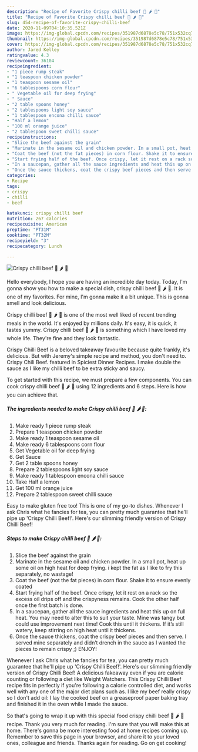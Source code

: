 ```yaml
---
description: "Recipe of Favorite Crispy chilli beef 🥩 🌶 🍯"
title: "Recipe of Favorite Crispy chilli beef 🥩 🌶 🍯"
slug: 454-recipe-of-favorite-crispy-chilli-beef
date: 2020-11-09T04:10:35.521Z
image: https://img-global.cpcdn.com/recipes/351987d6878e5c78/751x532cq70/crispy-chilli-beef-🥩-🌶-🍯-recipe-main-photo.jpg
thumbnail: https://img-global.cpcdn.com/recipes/351987d6878e5c78/751x532cq70/crispy-chilli-beef-🥩-🌶-🍯-recipe-main-photo.jpg
cover: https://img-global.cpcdn.com/recipes/351987d6878e5c78/751x532cq70/crispy-chilli-beef-🥩-🌶-🍯-recipe-main-photo.jpg
author: Jared Kelley
ratingvalue: 4.3
reviewcount: 36104
recipeingredient:
- "1 piece rump steak"
- "1 teaspoon chicken powder"
- "1 teaspoon sesame oil"
- "6 tablespoons corn flour"
- " Vegetable oil for deep frying"
- " Sauce"
- "2 table spoons honey"
- "2 tablespoons light soy sauce"
- "1 tablespoon encona chilli sauce"
- "Half a lemon"
- "100 ml orange juice"
- "2 tablespoon sweet chilli sauce"
recipeinstructions:
- "Slice the beef against the grain"
- "Marinate in the sesame oil and chicken powder. In a small pot, heat up some oil on high heat for deep frying. i kept the fat as I like to fry this separately, no wastage!"
- "Coat the beef (not the fat pieces) in corn flour. Shake it to ensure evenly coated"
- "Start frying half of the beef. Once crispy, let it rest on a rack so the excess oil drips off and the crispyness remains. Cook the other half once the first batch is done."
- "In a saucepan, gather all the sauce ingredients and heat this up on full heat. You may need to alter this to suit your taste. Mine was tangy but could use improvement next time! Cook this until it thickens. If it’s still watery, keep stirring on high heat until it thickens."
- "Once the sauce thickens, coat the crispy beef pieces and then serve. I served mine separately and didn’t drench in the sauce as I wanted the pieces to remain crispy ;) ENJOY!"
categories:
- Recipe
tags:
- crispy
- chilli
- beef

katakunci: crispy chilli beef 
nutrition: 267 calories
recipecuisine: American
preptime: "PT31M"
cooktime: "PT32M"
recipeyield: "3"
recipecategory: Lunch

---
```



![Crispy chilli beef 🥩 🌶 🍯](https://img-global.cpcdn.com/recipes/351987d6878e5c78/751x532cq70/crispy-chilli-beef-🥩-🌶-🍯-recipe-main-photo.jpg)

Hello everybody, I hope you are having an incredible day today. Today, I'm gonna show you how to make a special dish, crispy chilli beef 🥩 🌶 🍯. It is one of my favorites. For mine, I'm gonna make it a bit unique. This is gonna smell and look delicious.

Crispy chilli beef 🥩 🌶 🍯 is one of the most well liked of recent trending meals in the world. It's enjoyed by millions daily. It's easy, it is quick, it tastes yummy. Crispy chilli beef 🥩 🌶 🍯 is something which I have loved my whole life. They're fine and they look fantastic.

Crispy Chilli Beef is a beloved takeaway favourite because quite frankly, it&#39;s delicious. But with Jeremy&#39;s simple recipe and method, you don&#39;t need to. Crispy Chili Beef. featured in Spiciest Dinner Recipes. I make double the sauce as I like my chilli beef to be extra sticky and saucy.


To get started with this recipe, we must prepare a few components. You can cook crispy chilli beef 🥩 🌶 🍯 using 12 ingredients and 6 steps. Here is how you can achieve that.

<!--inarticleads1-->

##### The ingredients needed to make Crispy chilli beef 🥩 🌶 🍯:

1. Make ready 1 piece rump steak
1. Prepare 1 teaspoon chicken powder
1. Make ready 1 teaspoon sesame oil
1. Make ready 6 tablespoons corn flour
1. Get  Vegetable oil for deep frying
1. Get  Sauce
1. Get 2 table spoons honey
1. Prepare 2 tablespoons light soy sauce
1. Make ready 1 tablespoon encona chilli sauce
1. Take Half a lemon
1. Get 100 ml orange juice
1. Prepare 2 tablespoon sweet chilli sauce


Easy to make gluten free too! This is one of my go-to dishes. Whenever I ask Chris what he fancies for tea, you can pretty much guarantee that he&#39;ll pipe up &#39;Crispy Chilli Beef!&#39;. Here&#39;s our slimming friendly version of Crispy Chilli Beef! 

<!--inarticleads2-->

##### Steps to make Crispy chilli beef 🥩 🌶 🍯:

1. Slice the beef against the grain
1. Marinate in the sesame oil and chicken powder. In a small pot, heat up some oil on high heat for deep frying. i kept the fat as I like to fry this separately, no wastage!
1. Coat the beef (not the fat pieces) in corn flour. Shake it to ensure evenly coated
1. Start frying half of the beef. Once crispy, let it rest on a rack so the excess oil drips off and the crispyness remains. Cook the other half once the first batch is done.
1. In a saucepan, gather all the sauce ingredients and heat this up on full heat. You may need to alter this to suit your taste. Mine was tangy but could use improvement next time! Cook this until it thickens. If it’s still watery, keep stirring on high heat until it thickens.
1. Once the sauce thickens, coat the crispy beef pieces and then serve. I served mine separately and didn’t drench in the sauce as I wanted the pieces to remain crispy ;) ENJOY!


Whenever I ask Chris what he fancies for tea, you can pretty much guarantee that he&#39;ll pipe up &#39;Crispy Chilli Beef!&#39;. Here&#39;s our slimming friendly version of Crispy Chilli Beef! A delicious fakeaway even if you are calorie counting or following a diet like Weight Watchers. This Crispy Chilli Beef recipe fits in perfectly if you&#39;re following a calorie controlled diet, and works well with any one of the major diet plans such as. I like my beef really crispy so I don&#39;t add oil: I lay the cooked beef on a greaseproof paper baking tray and finished it in the oven while I made the sauce. 

So that's going to wrap it up with this special food crispy chilli beef 🥩 🌶 🍯 recipe. Thank you very much for reading. I'm sure that you will make this at home. There's gonna be more interesting food at home recipes coming up. Remember to save this page in your browser, and share it to your loved ones, colleague and friends. Thanks again for reading. Go on get cooking!
